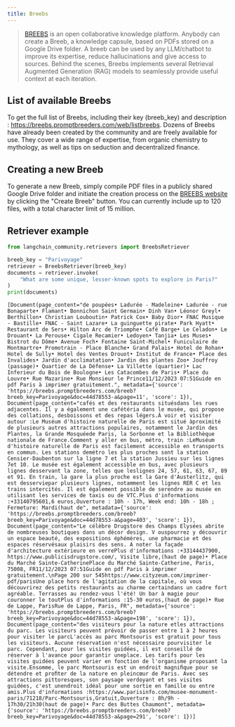 ```yaml
---
title: Breebs
---
```


>[BREEBS](https://www.breebs.com/) is an open collaborative knowledge platform.
Anybody can create a Breeb, a knowledge capsule, based on PDFs stored on a Google Drive folder.
A breeb can be used by any LLM/chatbot to improve its expertise, reduce hallucinations and give access to sources.
Behind the scenes, Breebs implements several Retrieval Augmented Generation (RAG) models to seamlessly provide useful context at each iteration.

## List of available Breebs

To get the full list of Breebs, including their key (breeb_key) and description :
https://breebs.promptbreeders.com/web/listbreebs.
Dozens of Breebs have already been created by the community and are freely available for use. They cover a wide range of expertise, from organic chemistry to mythology, as well as tips on seduction and decentralized finance.


## Creating a new Breeb

To generate a new Breeb, simply compile PDF files in a publicly shared Google Drive folder and initiate the creation process on the [BREEBS website](https://www.breebs.com/) by clicking the "Create Breeb" button. You can currently include up to 120 files, with a total character limit of 15 million.

## Retriever example



```python
from langchain_community.retrievers import BreebsRetriever
```


```python
breeb_key = "Parivoyage"
retriever = BreebsRetriever(breeb_key)
documents = retriever.invoke(
    "What are some unique, lesser-known spots to explore in Paris?"
)
print(documents)
```
```output
[Document(page_content="de poupées• Ladurée - Madeleine• Ladurée - rue Bonaparte• Flamant• Bonnichon Saint Germain• Dinh Van• Léonor Greyl• Berthillon• Christian Louboutin• Patrick Cox• Baby Dior• FNAC Musique - Bastille• FNAC - Saint Lazare• La guinguette pirate• Park Hyatt• Restaurant de Sers• Hilton Arc de Triomphe• Café Barge• Le Celadon• Le Drouant• La Perouse• Cigale Recamier• Ledoyen• Tanjia• Les Muses• Bistrot du Dôme• Avenue Foch• Fontaine Saint-Michel• Funiculaire de Montmartre• Promotrain - Place Blanche• Grand Palais• Hotel de Rohan• Hotel de Sully• Hotel des Ventes Drouot• Institut de France• Place des Invalides• Jardin d'acclimatation• Jardin des plantes Zoo• Jouffroy (passage)• Quartier de La Défense• La Villette (quartier)• Lac Inferieur du Bois de Boulogne• Les Catacombes de Paris• Place du Louvre• Rue Mazarine• Rue Monsieur le Prince11/12/2023 07:51Guide en pdf Paris à imprimer gratuitement.", metadata={'source': 'https://breebs.promptbreeders.com/breeb?breeb_key=Parivoyage&doc=44d78553-a&page=11', 'score': 1}), Document(page_content="cafés et des restaurants situésdans les rues adjacentes. Il y a également une cafétéria dans le musée, qui propose des collations, desboissons et des repas légers.À voir et visiter autour :Le Muséum d'histoire naturelle de Paris est situé àproximité de plusieurs autres attractions populaires, notamment le Jardin des Plantes, la Grande Mosquéede Paris, la Sorbonne et la Bibliothèque nationale de France.Comment y aller en bus, métro, train :LeMuséum d'histoire naturelle de Paris est facilement accessible en transports en commun. Les stations demétro les plus proches sont la station Censier-Daubenton sur la ligne 7 et la station Jussieu sur les lignes 7et 10. Le musée est également accessible en bus, avec plusieurs lignes desservant la zone, telles que leslignes 24, 57, 61, 63, 67, 89 et 91. En train, la gare la plus proche est la Gare d'Austerlitz, qui est desserviepar plusieurs lignes, notamment les lignes RER C et les trains intercités. Il est également possible de serendre au musée en utilisant les services de taxis ou de VTC.Plus d'informations :+33140795601,6 euros,Ouverture : 10h - 17h, Week end: 10h - 18h ; Fermeture: Mardi(haut de", metadata={'source': 'https://breebs.promptbreeders.com/breeb?breeb_key=Parivoyage&doc=44d78553-a&page=403', 'score': 1}), Document(page_content="Le célèbre Drugstore des Champs Elysées abrite de nombreuses boutiques dans un décor design. V ouspourrez y découvrir un espace beauté, des expositions éphémères, une pharmacie et des espaces réservésaux plaisirs des sens. A noter la façade d'architecture extérieure en verrePlus d'informations :+33144437900, https://www.publicisdrugstore.com/, Visite libre,(haut de page)• Place du Marché Sainte-CatherinePlace du Marché Sainte-Catherine, Paris, 75008, FR11/12/2023 07:51Guide en pdf Paris à imprimer gratuitement.\nPage 200 sur 545https://www.cityzeum.com/imprimer-pdf/parisUne place hors de l'agitation de la capitale, où vous découvrirez des petits restaurants au charme certaindans un cadre fort agréable. Terrasses au rendez-vous l'été! Un bar à magie pour couronner le toutPlus d'informations :15-30 euros,(haut de page)• Rue de Lappe, ParisRue de Lappe, Paris, FR", metadata={'source': 'https://breebs.promptbreeders.com/breeb?breeb_key=Parivoyage&doc=44d78553-a&page=198', 'score': 1}), Document(page_content="des visiteurs pour la nature etles attractions du parc. Les visiteurs peuvent prévoir de passer entre 1 à 2 heures pour visiter le parcL'accès au parc Montsouris est gratuit pour tous les visiteurs. Aucune réservation n'est nécessaire pourvisiter le parc. Cependant, pour les visites guidées, il est conseillé de réserver à l'avance pour garantir uneplace. Les tarifs pour les visites guidées peuvent varier en fonction de l'organisme proposant la visite.Ensomme, le parc Montsouris est un endroit magniﬁque pour se détendre et proﬁter de la nature en pleincœur de Paris. Avec ses attractions pittoresques, son paysage verdoyant et ses visites guidées, c'est unendroit idéal pour une sortie en famille ou entre amis.Plus d'informations :https://www.parisinfo.com/musee-monument-paris/71218/Parc-Montsouris,Gratuit,Ouverture : 8h/9h - 17h30/21h30(haut de page)• Parc des Buttes Chaumont", metadata={'source': 'https://breebs.promptbreeders.com/breeb?breeb_key=Parivoyage&doc=44d78553-a&page=291', 'score': 1})]
```
